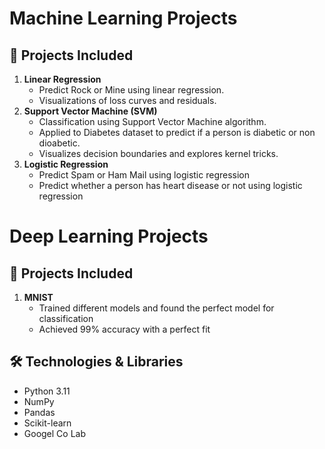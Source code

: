 # Machine Learning Projects


## 🚀 Projects Included

1. **Linear Regression**
   - Predict Rock or Mine using linear regression.
   - Visualizations of loss curves and residuals.
2. **Support Vector Machine (SVM)**
   - Classification using Support Vector Machine algorithm.
   - Applied to Diabetes dataset to predict if a person is diabetic or non dioabetic.
   - Visualizes decision boundaries and explores kernel tricks.
2. **Logistic Regression**
   - Predict Spam or Ham Mail using logistic regression
   - Predict whether a person has heart disease or not using logistic regression
# Deep Learning Projects   


## 🚀 Projects Included
1. **MNIST**
   - Trained different models and found the perfect model for classification
   - Achieved 99% accuracy with a perfect fit


## 🛠️ Technologies & Libraries

- Python 3.11
- NumPy
- Pandas
- Scikit-learn
- Googel Co Lab



